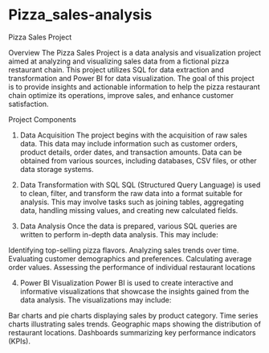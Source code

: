 # Pizza_sales-analysis
Pizza Sales Project

Overview
The Pizza Sales Project is a data analysis and visualization project aimed at analyzing and visualizing sales data from a fictional pizza restaurant chain. This project utilizes SQL for data extraction and transformation and Power BI for data visualization. The goal of this project is to provide insights and actionable information to help the pizza restaurant chain optimize its operations, improve sales, and enhance customer satisfaction.

Project Components
1. Data Acquisition
The project begins with the acquisition of raw sales data. This data may include information such as customer orders, product details, order dates, and transaction amounts. Data can be obtained from various sources, including databases, CSV files, or other data storage systems.

2. Data Transformation with SQL
SQL (Structured Query Language) is used to clean, filter, and transform the raw data into a format suitable for analysis. This may involve tasks such as joining tables, aggregating data, handling missing values, and creating new calculated fields.

3. Data Analysis
Once the data is prepared, various SQL queries are written to perform in-depth data analysis. This may include:

Identifying top-selling pizza flavors.
Analyzing sales trends over time.
Evaluating customer demographics and preferences.
Calculating average order values.
Assessing the performance of individual restaurant locations

4. Power BI Visualization
Power BI is used to create interactive and informative visualizations that showcase the insights gained from the data analysis. The visualizations may include:

Bar charts and pie charts displaying sales by product category.
Time series charts illustrating sales trends.
Geographic maps showing the distribution of restaurant locations.
Dashboards summarizing key performance indicators (KPIs).

